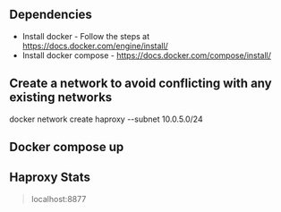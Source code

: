
## Dependencies

* Install docker - Follow the steps at https://docs.docker.com/engine/install/
* Install docker compose - https://docs.docker.com/compose/install/

## Create a network to avoid conflicting with any existing networks
docker network create haproxy --subnet 10.0.5.0/24

## Docker compose up

## Haproxy Stats

> localhost:8877

